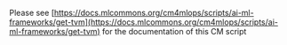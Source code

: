 Please see [https://docs.mlcommons.org/cm4mlops/scripts/ai-ml-frameworks/get-tvm](https://docs.mlcommons.org/cm4mlops/scripts/ai-ml-frameworks/get-tvm) for the documentation of this CM script
